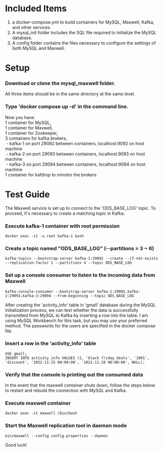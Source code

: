 # Included Items
1. a docker-compose.yml to build containers for MySQL, Maxwell, Kafka, and other services.
2. A mysql_init folder includes the SQL file required to initialize the MySQL database.
3. A config folder contains the files necessary to configure the settings of both MySQL and Maxwell.

# Setup
### Download or clone the mysql_maxwell folder. 

All three items should be in the same directory at the same level.

### Type 'docker compose up -d' in the command line.

Now you have: <br>
1 container for MySQL, <br>
1 container for Maxwell, <br>
1 container for Zookeeper, <br>
3 containers for kafka brokers, <br>
&nbsp;- kafka-1 on port 29092 between containers, localhost:9092 on host machine <br>
&nbsp;- kafka-2 on port 29093 between containers, localhost:9093 on host machine <br>
&nbsp;- kafka-3 on port 29094 between containers, localhost:9094 on host machine <br>
1 container for kafdrop to minotor the brokers <br>

# Test Guide
The Maxwell service is set up to connect to the 'ODS_BASE_LOG' topic. To proceed, it's necessary to create a matching topic in Kafka.

### Execute kafka-1 container with root permission
```
docker exec -it -u root kafka-1 bash
```

### Create a topic named "ODS_BASE_LOG" (--partitions = 3 ~ 6)
```
kafka-topics --bootstrap-server kafka-1:29092 --create --if-not-exists --replication-factor 1 --partitions 4 --topic ODS_BASE_LOG
```

### Set up a console consumer to listen to the incoming data from Maxwell
```
kafka-console-consumer --bootstrap-server kafka-1:29092,kafka-2:29093,kafka-3:29094 --from-beginning --topic ODS_BASE_LOG
```

After creating the 'activity_info' table in 'gmall' database during the MySQL initialization process, we can test whether the data is successfully transmitted from MySQL to Kafka by inserting a row into the table. I am using MySQL Workbench for this task, but you may use your preferred method.
The passwords for the users are specified in the docker compose file.

### Insert a row in the 'activity_info' table
```
USE gmall;
INSERT INTO activity_info VALUES (1, 'black friday deals', '1001', 'discount', '2022-11-25 00:00:00', '2022-11-28 00:00:00', NULL);
```

### Verify that the console is printing out the consumed data

In the event that the maxwell container shuts down, follow the steps below to restart and rebuild the connection with MySQL and Kafka.

### Execute maxwell container
```
docker exec -it maxwell /bin/bash
```

### Start the Maxwell replication tool in daemon mode
```
bin/maxwell --config config.properties --daemon
```

Good luck!
